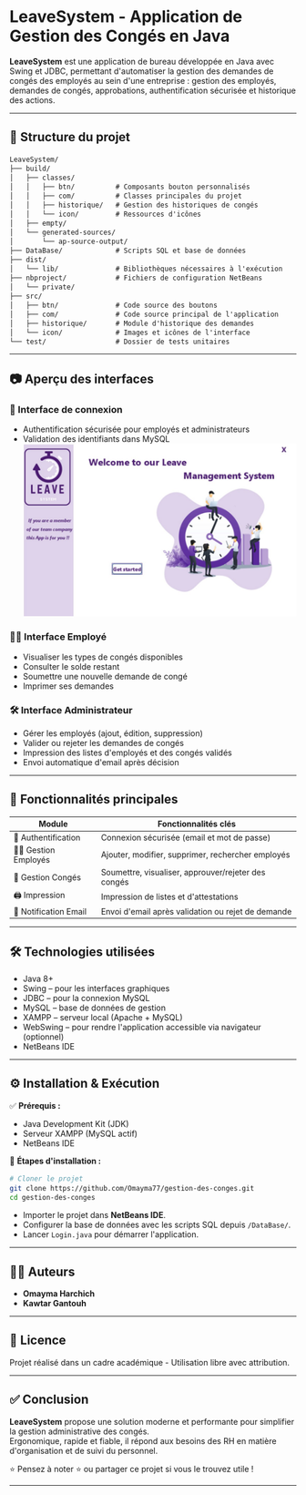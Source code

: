# LeaveSystem - Application de Gestion des Congés en Java

**LeaveSystem** est une application de bureau développée en Java avec Swing et JDBC, permettant d'automatiser la gestion des demandes de congés des employés au sein d'une entreprise : gestion des employés, demandes de congés, approbations, authentification sécurisée et historique des actions.

---

## 📁 Structure du projet

```
LeaveSystem/
├── build/
│   ├── classes/
│   │   ├── btn/          # Composants bouton personnalisés
│   │   ├── com/          # Classes principales du projet
│   │   ├── historique/   # Gestion des historiques de congés
│   │   └── icon/         # Ressources d'icônes
│   ├── empty/
│   └── generated-sources/
│       └── ap-source-output/
├── DataBase/             # Scripts SQL et base de données
├── dist/
│   └── lib/              # Bibliothèques nécessaires à l'exécution
├── nbproject/            # Fichiers de configuration NetBeans
│   └── private/
├── src/
│   ├── btn/              # Code source des boutons
│   ├── com/              # Code source principal de l'application
│   ├── historique/       # Module d'historique des demandes
│   └── icon/             # Images et icônes de l'interface
└── test/                 # Dossier de tests unitaires
```

---

## 📷 Aperçu des interfaces

### 🔑 Interface de connexion
- Authentification sécurisée pour employés et administrateurs
- Validation des identifiants dans MySQL
  ![Login](media/image24.jpg)

### 🧑‍💼 Interface Employé
- Visualiser les types de congés disponibles
- Consulter le solde restant
- Soumettre une nouvelle demande de congé
- Imprimer ses demandes

### 🛠 Interface Administrateur
- Gérer les employés (ajout, édition, suppression)
- Valider ou rejeter les demandes de congés
- Impression des listes d'employés et des congés validés
- Envoi automatique d'email après décision

---

## 🎯 Fonctionnalités principales

| Module               | Fonctionnalités clés                                   |
|----------------------|--------------------------------------------------------|
| 🔐 Authentification   | Connexion sécurisée (email et mot de passe)            |
| 🧑‍💼 Gestion Employés  | Ajouter, modifier, supprimer, rechercher employés     |
| 🛫 Gestion Congés      | Soumettre, visualiser, approuver/rejeter des congés    |
| 🖨 Impression          | Impression de listes et d'attestations                |
| 📧 Notification Email | Envoi d'email après validation ou rejet de demande    |

---

## 🛠️ Technologies utilisées

- Java 8+
- Swing – pour les interfaces graphiques
- JDBC – pour la connexion MySQL
- MySQL – base de données de gestion
- XAMPP – serveur local (Apache + MySQL)
- WebSwing – pour rendre l'application accessible via navigateur (optionnel)
- NetBeans IDE

---

## ⚙️ Installation & Exécution

✅ **Prérequis :**
- Java Development Kit (JDK)
- Serveur XAMPP (MySQL actif)
- NetBeans IDE

🚀 **Étapes d'installation :**

```bash
# Cloner le projet
git clone https://github.com/Omayma77/gestion-des-conges.git
cd gestion-des-conges
```

- Importer le projet dans **NetBeans IDE**.
- Configurer la base de données avec les scripts SQL depuis `/DataBase/`.
- Lancer `Login.java` pour démarrer l'application.

---

## 👩‍💻 Auteurs

- **Omayma Harchich**
- **Kawtar Gantouh**

---

## 📄 Licence

Projet réalisé dans un cadre académique - Utilisation libre avec attribution.

---

## ✅ Conclusion

**LeaveSystem** propose une solution moderne et performante pour simplifier la gestion administrative des congés.  
Ergonomique, rapide et fiable, il répond aux besoins des RH en matière d'organisation et de suivi du personnel.

⭐ Pensez à noter ⭐ ou partager ce projet si vous le trouvez utile !

---
